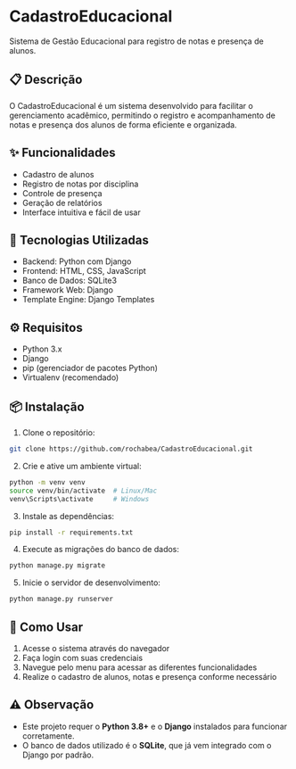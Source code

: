 # CadastroEducacional

Sistema de Gestão Educacional para registro de notas e presença de alunos.

## 📋 Descrição

O CadastroEducacional é um sistema desenvolvido para facilitar o gerenciamento acadêmico, permitindo o registro e acompanhamento de notas e presença dos alunos de forma eficiente e organizada.

## ✨ Funcionalidades

- Cadastro de alunos
- Registro de notas por disciplina
- Controle de presença
- Geração de relatórios
- Interface intuitiva e fácil de usar

## 🔧 Tecnologias Utilizadas

- Backend: Python com Django
- Frontend: HTML, CSS, JavaScript
- Banco de Dados: SQLite3
- Framework Web: Django
- Template Engine: Django Templates

## ⚙️ Requisitos

- Python 3.x
- Django
- pip (gerenciador de pacotes Python)
- Virtualenv (recomendado)

## 📦 Instalação

1. Clone o repositório:
```bash
git clone https://github.com/rochabea/CadastroEducacional.git
```

2. Crie e ative um ambiente virtual:
```bash
python -m venv venv
source venv/bin/activate  # Linux/Mac
venv\Scripts\activate     # Windows
```

3. Instale as dependências:
```bash
pip install -r requirements.txt
```

4. Execute as migrações do banco de dados:
```bash
python manage.py migrate
```

5. Inicie o servidor de desenvolvimento:
```bash
python manage.py runserver
```

## 🎯 Como Usar

1. Acesse o sistema através do navegador
2. Faça login com suas credenciais
3. Navegue pelo menu para acessar as diferentes funcionalidades
4. Realize o cadastro de alunos, notas e presença conforme necessário


## ⚠️ Observação

- Este projeto requer o **Python 3.8+** e o **Django** instalados para funcionar corretamente.  
- O banco de dados utilizado é o **SQLite**, que já vem integrado com o Django por padrão.

